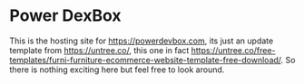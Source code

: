 # Power DexBox
 
This is the hosting site for https://powerdevbox.com, its just an update template from https://untree.co/, this one in fact https://untree.co/free-templates/furni-furniture-ecommerce-website-template-free-download/. So there is nothing exciting here but feel free to look around.